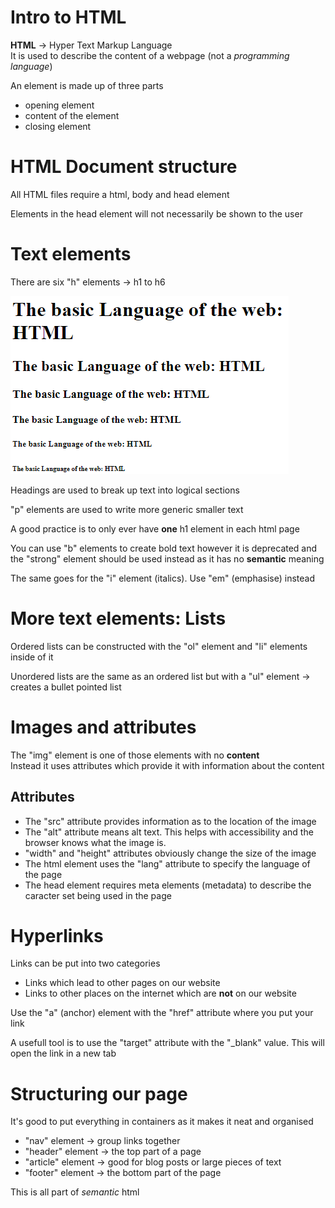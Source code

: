 # Intro to HTML

**HTML** -> Hyper Text Markup Language  
It is used to describe the content of a webpage (not a _programming language_)

An element is made up of three parts

- opening element
- content of the element
- closing element

# HTML Document structure

All HTML files require a html, body and head element

Elements in the head element will not necessarily be shown to the user

# Text elements

There are six "h" elements -> h1 to h6

![](https://github.com/j-koziel/html-css-course/blob/master/starter/02-HTML-Fundamentals/20230523104552.png)

Headings are used to break up text into logical sections

"p" elements are used to write more generic smaller text

A good practice is to only ever have **one** h1 element in each html page

You can use "b" elements to create bold text however it is deprecated and the "strong" element should be used instead as it has no **semantic** meaning

The same goes for the "i" element (italics). Use "em" (emphasise) instead

# More text elements: Lists

Ordered lists can be constructed with the "ol" element and "li" elements inside of it

Unordered lists are the same as an ordered list but with a "ul" element -> creates a bullet pointed list

# Images and attributes

The "img" element is one of those elements with no **content**  
Instead it uses attributes which provide it with information about the content

## Attributes

- The "src" attribute provides information as to the location of the image
- The "alt" attribute means alt text. This helps with accessibility and the browser knows what the image is.
- "width" and "height" attributes obviously change the size of the image
- The html element uses the "lang" attribute to specify the language of the page
- The head element requires meta elements (metadata) to describe the caracter set being used in the page

# Hyperlinks

Links can be put into two categories

- Links which lead to other pages on our website
- Links to other places on the internet which are **not** on our website

Use the "a" (anchor) element with the "href" attribute where you put your link

A usefull tool is to use the "target" attribute with the "\_blank" value. This will open the link in a new tab

# Structuring our page

It's good to put everything in containers as it makes it neat and organised

- "nav" element -> group links together
- "header" element -> the top part of a page
- "article" element -> good for blog posts or large pieces of text
- "footer" element -> the bottom part of the page

This is all part of _semantic_ html
